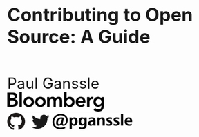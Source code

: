 <h1 style="font-size: 3em">Contributing to Open Source: A Guide</h1>
<br/>
<br/>
<span style="font-size: 2.5em">
Paul Ganssle
</span>
<br/>
<img src="images/bloomberg-logo-black.svg" height="45px" alt="Bloomberg">

<img src="images/pganssle-logos.svg" height="40px" alt="@pganssle">
